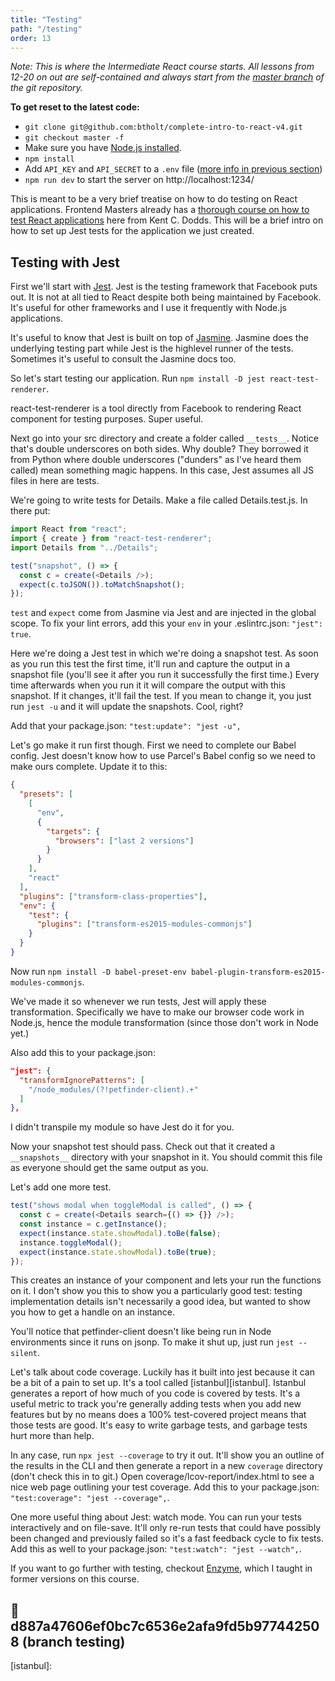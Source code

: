 ```yaml
---
title: "Testing"
path: "/testing"
order: 13
---
```


_Note: This is where the Intermediate React course starts. All lessons from 12-20 on out are self-contained and always start from the [master branch](https://github.com/btholt/complete-intro-to-react-v4) of the git repository._

**To get reset to the latest code:**

* `git clone git@github.com:btholt/complete-intro-to-react-v4.git`
* `git checkout master -f`
* Make sure you have [Node.js installed](https://nodejs.org).
* `npm install`
* Add `API_KEY` and `API_SECRET` to a `.env` file ([more info in previous section](react-state-and-lifecycles))
* `npm run dev` to start the server on http://localhost:1234/

This is meant to be a very brief treatise on how to do testing on React applications. Frontend Masters already has a [thorough course on how to test React applications][kcd] here from Kent C. Dodds. This will be a brief intro on how to set up Jest tests for the application we just created.

## Testing with Jest

First we'll start with [Jest][jest]. Jest is the testing framework that Facebook puts out. It is not at all tied to React despite both being maintained by Facebook. It's useful for other frameworks and I use it frequently with Node.js applications.

It's useful to know that Jest is built on top of [Jasmine][jasmine]. Jasmine does the underlying testing part while Jest is the highlevel runner of the tests. Sometimes it's useful to consult the Jasmine docs too.

So let's start testing our application. Run `npm install -D jest react-test-renderer`.

react-test-renderer is a tool directly from Facebook to rendering React component for testing purposes. Super useful.

Next go into your src directory and create a folder called `__tests__`. Notice that's double underscores on both sides. Why double? They borrowed it from Python where double underscores ("dunders" as I've heard them called) mean something magic happens. In this case, Jest assumes all JS files in here are tests.

We're going to write tests for Details. Make a file called Details.test.js. In there put:

```javascript
import React from "react";
import { create } from "react-test-renderer";
import Details from "../Details";

test("snapshot", () => {
  const c = create(<Details />);
  expect(c.toJSON()).toMatchSnapshot();
});
```

`test` and `expect` come from Jasmine via Jest and are injected in the global scope. To fix your lint errors, add this your `env` in your .eslintrc.json: `"jest": true`.

Here we're doing a Jest test in which we're doing a snapshot test. As soon as you run this test the first time, it'll run and capture the output in a snapshot file (you'll see it after you run it successfully the first time.) Every time afterwards when you run it it will compare the output with this snapshot. If it changes, it'll fail the test. If you mean to change it, you just run `jest -u` and it will update the snapshots. Cool, right?

Add that your package.json: `"test:update": "jest -u",`

Let's go make it run first though. First we need to complete our Babel config. Jest doesn't know how to use Parcel's Babel config so we need to make ours complete. Update it to this:

```json
{
  "presets": [
    [
      "env",
      {
        "targets": {
          "browsers": ["last 2 versions"]
        }
      }
    ],
    "react"
  ],
  "plugins": ["transform-class-properties"],
  "env": {
    "test": {
      "plugins": ["transform-es2015-modules-commonjs"]
    }
  }
}
```

Now run `npm install -D babel-preset-env babel-plugin-transform-es2015-modules-commonjs`.

We've made it so whenever we run tests, Jest will apply these transformation. Specifically we have to make our browser code work in Node.js, hence the module transformation (since those don't work in Node yet.)

Also add this to your package.json:

```json
"jest": {
  "transformIgnorePatterns": [
    "/node_modules/(?!petfinder-client).+"
  ]
},
```

I didn't transpile my module so have Jest do it for you.

Now your snapshot test should pass. Check out that it created a `__snapshots__` directory with your snapshot in it. You should commit this file as everyone should get the same output as you.

Let's add one more test.

```javascript
test("shows modal when toggleModal is called", () => {
  const c = create(<Details search={() => {}} />);
  const instance = c.getInstance();
  expect(instance.state.showModal).toBe(false);
  instance.toggleModal();
  expect(instance.state.showModal).toBe(true);
});
```

This creates an instance of your component and lets your run the functions on it. I don't show you this to show you a particularly good test: testing implementation details isn't necessarily a good idea, but wanted to show you how to get a handle on an instance.

You'll notice that petfinder-client doesn't like being run in Node environments since it runs on jsonp. To make it shut up, just run `jest --silent`.

Let's talk about code coverage. Luckily has it built into jest because it can be a bit of a pain to set up. It's a tool called [istanbul][istanbul]. Istanbul generates a report of how much of you code is covered by tests. It's a useful metric to track you're generally adding tests when you add new features but by no means does a 100% test-covered project means that those tests are good. It's easy to write garbage tests, and garbage tests hurt more than help.

In any case, run `npx jest --coverage` to try it out. It'll show you an outline of the results in the CLI and then generate a report in a new `coverage` directory (don't check this in to git.) Open coverage/lcov-report/index.html to see a nice web page outlining your test coverage. Add this to your package.json:
`"test:coverage": "jest --coverage",`.

One more useful thing about Jest: watch mode. You can run your tests interactively and on file-save. It'll only re-run tests that could have possibly been changed and previously failed so it's a fast feedback cycle to fix tests. Add this as well to your package.json: `"test:watch": "jest --watch",`.

If you want to go further with testing, checkout [Enzyme][enzyme], which I taught in former versions on this course.

## 🌳 d887a47606ef0bc7c6536e2afa9fd5b977442508 (branch testing)

[kcd]: https://frontendmasters.com/courses/testing-react/
[jest]: https://jestjs.io
[jasmine]: https://jasmine.github.io/
[enzyme]: http://airbnb.io/enzyme/

[istanbul]:
